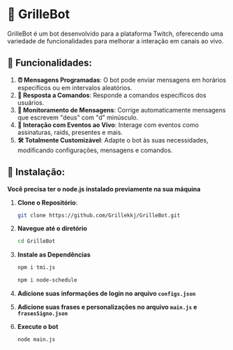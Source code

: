 # 🤖 GrilleBot

GrilleBot é um bot desenvolvido para a plataforma Twitch, oferecendo uma variedade de funcionalidades para melhorar a interação em canais ao vivo.

## 🌟 Funcionalidades:

1. **⏰ Mensagens Programadas**: O bot pode enviar mensagens em horários específicos ou em intervalos aleatórios.
2. **💬 Resposta a Comandos**: Responde a comandos específicos dos usuários.
3. **📝 Monitoramento de Mensagens**: Corrige automaticamente mensagens que escrevem "deus" com "d" minúsculo.
4. **🎉 Interação com Eventos ao Vivo**: Interage com eventos como assinaturas, raids, presentes e mais.
5. **🛠 Totalmente Customizável**: Adapte o bot às suas necessidades, modificando configurações, mensagens e comandos.

## 🚀 Instalação:

**Você precisa ter o node.js instalado previamente na sua máquina**

1. **Clone o Repositório**:
   ```bash
   git clone https://github.com/Grillekkj/GrilleBot.git
    ```

2. **Navegue até o diretório**
   ```bash
   cd GrilleBot
    ```

3. **Instale as Dependências**
   ```bash
   npm i tmi.js
    ```
   ```bash
   npm i node-schedule
    ```

4. **Adicione suas informações de login no arquivo `configs.json`**

5. **Adicione suas frases e personalizações no arquivo `main.js` e `frasesSigno.json`**

6. **Execute o bot**
   ```bash
   node main.js
    ```
